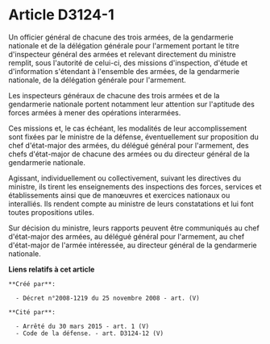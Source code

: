 # Article D3124-1

Un officier général de chacune des trois armées, de la gendarmerie nationale et de la délégation générale pour l'armement
portant le titre d'inspecteur général des armées et relevant directement du ministre remplit, sous l'autorité de celui-ci,
des missions d'inspection, d'étude et d'information s'étendant à l'ensemble des armées, de la gendarmerie nationale, de la
délégation générale pour l'armement.

Les inspecteurs généraux de chacune des trois armées et de la gendarmerie nationale portent notamment leur attention sur
l'aptitude des forces armées à mener des opérations interarmées.

Ces missions et, le cas échéant, les modalités de leur accomplissement sont fixées par le ministre de la défense,
éventuellement sur proposition du chef d'état-major des armées, du délégué général pour l'armement, des chefs d'état-major de
chacune des armées ou du directeur général de la gendarmerie nationale.

Agissant, individuellement ou collectivement, suivant les directives du ministre, ils tirent les enseignements des
inspections des forces, services et établissements ainsi que de manœuvres et exercices nationaux ou interalliés. Ils rendent
compte au ministre de leurs constatations et lui font toutes propositions utiles.

Sur décision du ministre, leurs rapports peuvent être communiqués au chef d'état-major des armées, au délégué général pour
l'armement, au chef d'état-major de l'armée intéressée, au directeur général de la gendarmerie nationale.

**Liens relatifs à cet article**

	**Créé par**:

	  - Décret n°2008-1219 du 25 novembre 2008 - art. (V)

	**Cité par**:

	  - Arrêté du 30 mars 2015 - art. 1 (V)
	  - Code de la défense. - art. D3124-12 (V)
